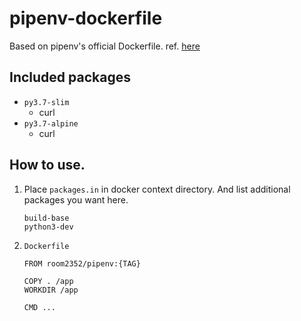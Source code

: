 # pipenv-dockerfile

Based on pipenv's official Dockerfile.
ref. [here](https://github.com/pypa/pipenv/blob/master/Dockerfile)


## Included packages

* `py3.7-slim`
  * curl
* `py3.7-alpine`
  * curl


## How to use.

1. Place `packages.in` in docker context directory.
And list additional packages you want here.

    ```
    build-base
    python3-dev
    ```

2. `Dockerfile`

    ```
    FROM room2352/pipenv:{TAG}

    COPY . /app
    WORKDIR /app

    CMD ...
    ```

